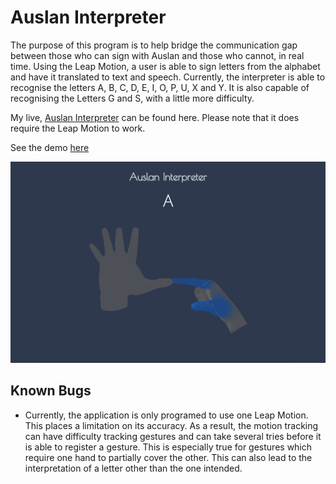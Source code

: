 # Auslan Interpreter

The purpose of this program is to help bridge the communication gap between those who can sign with Auslan and those who cannot, in real time. Using the Leap Motion, a user is able to sign letters from the alphabet and have it translated to text and speech. Currently, the interpreter is able to recognise the letters A, B, C, D, E, I, O, P, U, X and Y. It is also capable of recognising the Letters G and S, with a little more difficulty.

My live, [Auslan Interpreter](https://aparkinbotswana.github.io/Auslan-Interpreter/) can be found here. Please note that it does require the Leap Motion to work.

See the demo [here](https://www.youtube.com/watch?v=Swy6URGIUbA)

![Alt text](css/images/AuslanInterpreter.png)

## Known Bugs

- Currently, the application is only programed to use one Leap Motion. This places a limitation on its accuracy. As a result, the motion tracking can have difficulty tracking gestures and can take several tries before it is able to register a gesture. This is especially true for gestures which require one hand to partially cover the other. This can also lead to the interpretation of a letter other than the one intended.

